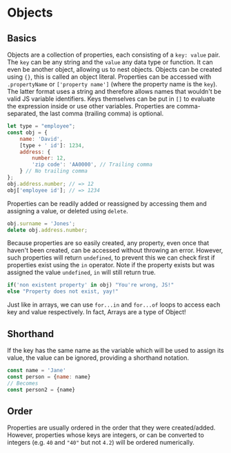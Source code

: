 # Objects

## Basics

Objects are a collection of properties, each consisting of a `key: value` pair. The `key` can be any string and the `value` any data type or function. It can even be another object, allowing us to nest objects. Objects can be created using `{}`, this is called an object literal. Properties can be accessed with `.propertyName` or `['property name']` (where the property name is the `key`). The latter format uses a string and therefore allows names that wouldn't be valid JS variable identifiers. Keys themselves can be put in `[]` to evaluate the expression inside or use other variables. Properties are comma-separated, the last comma (trailing comma) is optional.
```javascript
let type = "employee";
const obj = {
    name: 'David',
    [type + ' id']: 1234, 
    address: {
        number: 12,
        'zip code': 'AA0000', // Trailing comma
    } // No trailing comma
};
obj.address.number; // => 12
obj['employee id']; // => 1234
```
Properties can be readily added or reassigned by accessing them and assigning a value, or deleted using `delete`.  
```javascript
obj.surname = 'Jones';
delete obj.address.number;
```
Because properties are so easily created, any property, even once that haven't been created, can be accessed without throwing an error. However, such properties will return `undefined`, to prevent this we can check first if properties exist using the `in` operator. Note if the property exists but was assigned the value `undefined`, `in` will still return true.
```javascript
if('non existent property' in obj) "You're wrong, JS!"
else "Property does not exist, yay!"
```
Just like in arrays, we can use `for...in` and `for...of` loops to access each key and value respectively. In fact, Arrays are a type of Object!

## Shorthand

If the key has the same name as the variable which will be used to assign its value, the value can be ignored, providing a shorthand notation.
```javascript
const name = 'Jane'
const person = {name: name}
// Becomes
const person2 = {name}
```

## Order
Properties are usually ordered in the order that they were created/added. However, properties whose keys are integers, or can be converted to integers (e.g. `40` and `"40"` but not `4.2`) will be ordered numerically. 
